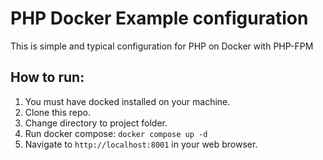 # PHP Docker Example configuration

This is simple and typical configuration for PHP on Docker with PHP-FPM

## How to run:

1. You must have docked installed on your machine.
2. Clone this repo.
3. Change directory to project folder.
4. Run docker compose: `docker compose up -d`
5. Navigate to `http://localhost:8001` in your web browser.

